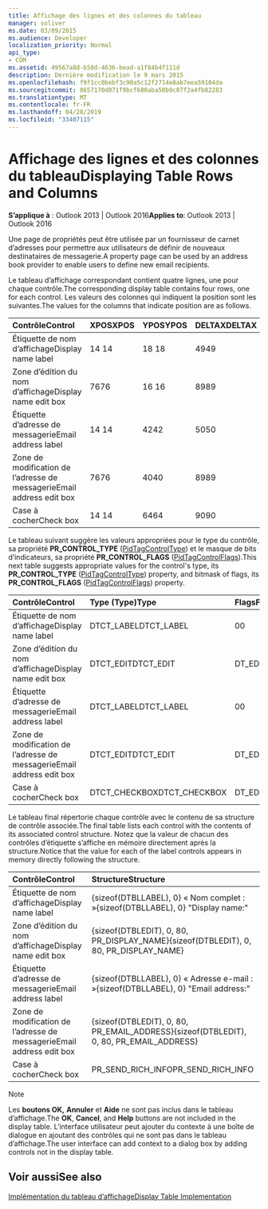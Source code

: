 ```yaml
---
title: Affichage des lignes et des colonnes du tableau
manager: soliver
ms.date: 03/09/2015
ms.audience: Developer
localization_priority: Normal
api_type:
- COM
ms.assetid: 49567a8d-b58d-4636-bead-a1f84b4f111d
description: Dernière modification le 9 mars 2015
ms.openlocfilehash: f9f1cc0bebf3c90a5c12f2714e8ab7eea59104da
ms.sourcegitcommit: 8657170d071f9bcf680aba50b9c07f2a4fb82283
ms.translationtype: MT
ms.contentlocale: fr-FR
ms.lasthandoff: 04/28/2019
ms.locfileid: "33407115"
---
```

# <a name="displaying-table-rows-and-columns"></a><span data-ttu-id="5316f-103">Affichage des lignes et des colonnes du tableau</span><span class="sxs-lookup"><span data-stu-id="5316f-103">Displaying Table Rows and Columns</span></span>

  
  
<span data-ttu-id="5316f-104">**S’applique à** : Outlook 2013 | Outlook 2016</span><span class="sxs-lookup"><span data-stu-id="5316f-104">**Applies to**: Outlook 2013 | Outlook 2016</span></span> 
  
 <span data-ttu-id="5316f-105">Une page de propriétés peut être utilisée par un fournisseur de carnet d’adresses pour permettre aux utilisateurs de définir de nouveaux destinataires de messagerie.</span><span class="sxs-lookup"><span data-stu-id="5316f-105">A property page can be used by an address book provider to enable users to define new email recipients.</span></span> 
  
<span data-ttu-id="5316f-106">Le tableau d’affichage correspondant contient quatre lignes, une pour chaque contrôle.</span><span class="sxs-lookup"><span data-stu-id="5316f-106">The corresponding display table contains four rows, one for each control.</span></span> <span data-ttu-id="5316f-107">Les valeurs des colonnes qui indiquent la position sont les suivantes.</span><span class="sxs-lookup"><span data-stu-id="5316f-107">The values for the columns that indicate position are as follows.</span></span>
  
|<span data-ttu-id="5316f-108">**Contrôle**</span><span class="sxs-lookup"><span data-stu-id="5316f-108">**Control**</span></span>|<span data-ttu-id="5316f-109">**XPOS**</span><span class="sxs-lookup"><span data-stu-id="5316f-109">**XPOS**</span></span>|<span data-ttu-id="5316f-110">**YPOS**</span><span class="sxs-lookup"><span data-stu-id="5316f-110">**YPOS**</span></span>|<span data-ttu-id="5316f-111">**DELTAX**</span><span class="sxs-lookup"><span data-stu-id="5316f-111">**DELTAX**</span></span>|<span data-ttu-id="5316f-112">**DELTAY**</span><span class="sxs-lookup"><span data-stu-id="5316f-112">**DELTAY**</span></span>|
|:-----|:-----|:-----|:-----|:-----|
|<span data-ttu-id="5316f-113">Étiquette de nom d’affichage</span><span class="sxs-lookup"><span data-stu-id="5316f-113">Display name label</span></span>  <br/> |<span data-ttu-id="5316f-114">14 </span><span class="sxs-lookup"><span data-stu-id="5316f-114">14</span></span>  <br/> |<span data-ttu-id="5316f-115">18 </span><span class="sxs-lookup"><span data-stu-id="5316f-115">18</span></span>  <br/> |<span data-ttu-id="5316f-116">49</span><span class="sxs-lookup"><span data-stu-id="5316f-116">49</span></span>  <br/> |<span data-ttu-id="5316f-117">8 </span><span class="sxs-lookup"><span data-stu-id="5316f-117">8</span></span>  <br/> |
|<span data-ttu-id="5316f-118">Zone d’édition du nom d’affichage</span><span class="sxs-lookup"><span data-stu-id="5316f-118">Display name edit box</span></span>  <br/> |<span data-ttu-id="5316f-119">76</span><span class="sxs-lookup"><span data-stu-id="5316f-119">76</span></span>  <br/> |<span data-ttu-id="5316f-120">16 </span><span class="sxs-lookup"><span data-stu-id="5316f-120">16</span></span>  <br/> |<span data-ttu-id="5316f-121">89</span><span class="sxs-lookup"><span data-stu-id="5316f-121">89</span></span>  <br/> |<span data-ttu-id="5316f-122">12 </span><span class="sxs-lookup"><span data-stu-id="5316f-122">12</span></span>  <br/> |
|<span data-ttu-id="5316f-123">Étiquette d’adresse de messagerie</span><span class="sxs-lookup"><span data-stu-id="5316f-123">Email address label</span></span>  <br/> |<span data-ttu-id="5316f-124">14 </span><span class="sxs-lookup"><span data-stu-id="5316f-124">14</span></span>  <br/> |<span data-ttu-id="5316f-125">42</span><span class="sxs-lookup"><span data-stu-id="5316f-125">42</span></span>  <br/> |<span data-ttu-id="5316f-126">50</span><span class="sxs-lookup"><span data-stu-id="5316f-126">50</span></span>  <br/> |<span data-ttu-id="5316f-127">8 </span><span class="sxs-lookup"><span data-stu-id="5316f-127">8</span></span>  <br/> |
|<span data-ttu-id="5316f-128">Zone de modification de l’adresse de messagerie</span><span class="sxs-lookup"><span data-stu-id="5316f-128">Email address edit box</span></span>  <br/> |<span data-ttu-id="5316f-129">76</span><span class="sxs-lookup"><span data-stu-id="5316f-129">76</span></span>  <br/> |<span data-ttu-id="5316f-130">40</span><span class="sxs-lookup"><span data-stu-id="5316f-130">40</span></span>  <br/> |<span data-ttu-id="5316f-131">89</span><span class="sxs-lookup"><span data-stu-id="5316f-131">89</span></span>  <br/> |<span data-ttu-id="5316f-132">12 </span><span class="sxs-lookup"><span data-stu-id="5316f-132">12</span></span>  <br/> |
|<span data-ttu-id="5316f-133">Case à cocher</span><span class="sxs-lookup"><span data-stu-id="5316f-133">Check box</span></span>  <br/> |<span data-ttu-id="5316f-134">14 </span><span class="sxs-lookup"><span data-stu-id="5316f-134">14</span></span>  <br/> |<span data-ttu-id="5316f-135">64</span><span class="sxs-lookup"><span data-stu-id="5316f-135">64</span></span>  <br/> |<span data-ttu-id="5316f-136">90</span><span class="sxs-lookup"><span data-stu-id="5316f-136">90</span></span>  <br/> |<span data-ttu-id="5316f-137">12 </span><span class="sxs-lookup"><span data-stu-id="5316f-137">12</span></span>  <br/> |
   
<span data-ttu-id="5316f-138">Le tableau suivant suggère les valeurs appropriées pour le type du contrôle, sa propriété **PR_CONTROL_TYPE** ([PidTagControlType](pidtagcontroltype-canonical-property.md)) et le masque de bits d’indicateurs, sa propriété **PR_CONTROL_FLAGS** ([PidTagControlFlags](pidtagcontrolflags-canonical-property.md)).</span><span class="sxs-lookup"><span data-stu-id="5316f-138">This next table suggests appropriate values for the control's type, its **PR_CONTROL_TYPE** ([PidTagControlType](pidtagcontroltype-canonical-property.md)) property, and bitmask of flags, its **PR_CONTROL_FLAGS** ([PidTagControlFlags](pidtagcontrolflags-canonical-property.md)) property.</span></span>
  
|<span data-ttu-id="5316f-139">**Contrôle**</span><span class="sxs-lookup"><span data-stu-id="5316f-139">**Control**</span></span>|<span data-ttu-id="5316f-140">**Type (Type)**</span><span class="sxs-lookup"><span data-stu-id="5316f-140">**Type**</span></span>|<span data-ttu-id="5316f-141">**Flags**</span><span class="sxs-lookup"><span data-stu-id="5316f-141">**Flags**</span></span>|
|:-----|:-----|:-----|
|<span data-ttu-id="5316f-142">Étiquette de nom d’affichage</span><span class="sxs-lookup"><span data-stu-id="5316f-142">Display name label</span></span>  <br/> |<span data-ttu-id="5316f-143">DTCT_LABEL</span><span class="sxs-lookup"><span data-stu-id="5316f-143">DTCT_LABEL</span></span>  <br/> |<span data-ttu-id="5316f-144">0</span><span class="sxs-lookup"><span data-stu-id="5316f-144">0</span></span>  <br/> |
|<span data-ttu-id="5316f-145">Zone d’édition du nom d’affichage</span><span class="sxs-lookup"><span data-stu-id="5316f-145">Display name edit box</span></span>  <br/> |<span data-ttu-id="5316f-146">DTCT_EDIT</span><span class="sxs-lookup"><span data-stu-id="5316f-146">DTCT_EDIT</span></span>  <br/> |<span data-ttu-id="5316f-147">DT_EDITABLE</span><span class="sxs-lookup"><span data-stu-id="5316f-147">DT_EDITABLE</span></span> | <span data-ttu-id="5316f-148">DT_REQUIRED</span><span class="sxs-lookup"><span data-stu-id="5316f-148">DT_REQUIRED</span></span>  <br/> |
|<span data-ttu-id="5316f-149">Étiquette d’adresse de messagerie</span><span class="sxs-lookup"><span data-stu-id="5316f-149">Email address label</span></span>  <br/> |<span data-ttu-id="5316f-150">DTCT_LABEL</span><span class="sxs-lookup"><span data-stu-id="5316f-150">DTCT_LABEL</span></span>  <br/> |<span data-ttu-id="5316f-151">0</span><span class="sxs-lookup"><span data-stu-id="5316f-151">0</span></span>  <br/> |
|<span data-ttu-id="5316f-152">Zone de modification de l’adresse de messagerie</span><span class="sxs-lookup"><span data-stu-id="5316f-152">Email address edit box</span></span>  <br/> |<span data-ttu-id="5316f-153">DTCT_EDIT</span><span class="sxs-lookup"><span data-stu-id="5316f-153">DTCT_EDIT</span></span>  <br/> |<span data-ttu-id="5316f-154">DT_EDITABLE</span><span class="sxs-lookup"><span data-stu-id="5316f-154">DT_EDITABLE</span></span> | <span data-ttu-id="5316f-155">DT_REQUIRED</span><span class="sxs-lookup"><span data-stu-id="5316f-155">DT_REQUIRED</span></span>  <br/> |
|<span data-ttu-id="5316f-156">Case à cocher</span><span class="sxs-lookup"><span data-stu-id="5316f-156">Check box</span></span>  <br/> |<span data-ttu-id="5316f-157">DTCT_CHECKBOX</span><span class="sxs-lookup"><span data-stu-id="5316f-157">DTCT_CHECKBOX</span></span>  <br/> |<span data-ttu-id="5316f-158">DT_EDITABLE</span><span class="sxs-lookup"><span data-stu-id="5316f-158">DT_EDITABLE</span></span>  <br/> |
   
<span data-ttu-id="5316f-159">Le tableau final répertorie chaque contrôle avec le contenu de sa structure de contrôle associée.</span><span class="sxs-lookup"><span data-stu-id="5316f-159">The final table lists each control with the contents of its associated control structure.</span></span> <span data-ttu-id="5316f-160">Notez que la valeur de chacun des contrôles d’étiquette s’affiche en mémoire directement après la structure.</span><span class="sxs-lookup"><span data-stu-id="5316f-160">Notice that the value for each of the label controls appears in memory directly following the structure.</span></span>
  
|<span data-ttu-id="5316f-161">**Contrôle**</span><span class="sxs-lookup"><span data-stu-id="5316f-161">**Control**</span></span>|<span data-ttu-id="5316f-162">**Structure**</span><span class="sxs-lookup"><span data-stu-id="5316f-162">**Structure**</span></span>|
|:-----|:-----|
|<span data-ttu-id="5316f-163">Étiquette de nom d’affichage</span><span class="sxs-lookup"><span data-stu-id="5316f-163">Display name label</span></span>  <br/> |<span data-ttu-id="5316f-164">{sizeof(DTBLLABEL), 0} « Nom complet : »</span><span class="sxs-lookup"><span data-stu-id="5316f-164">{sizeof(DTBLLABEL), 0} "Display name:"</span></span>  <br/> |
|<span data-ttu-id="5316f-165">Zone d’édition du nom d’affichage</span><span class="sxs-lookup"><span data-stu-id="5316f-165">Display name edit box</span></span>  <br/> |<span data-ttu-id="5316f-166">{sizeof(DTBLEDIT), 0, 80, PR_DISPLAY_NAME}</span><span class="sxs-lookup"><span data-stu-id="5316f-166">{sizeof(DTBLEDIT), 0, 80, PR_DISPLAY_NAME}</span></span>  <br/> |
|<span data-ttu-id="5316f-167">Étiquette d’adresse de messagerie</span><span class="sxs-lookup"><span data-stu-id="5316f-167">Email address label</span></span>  <br/> |<span data-ttu-id="5316f-168">{sizeof(DTBLLABEL), 0} « Adresse e-mail : »</span><span class="sxs-lookup"><span data-stu-id="5316f-168">{sizeof(DTBLLABEL), 0} "Email address:"</span></span>  <br/> |
|<span data-ttu-id="5316f-169">Zone de modification de l’adresse de messagerie</span><span class="sxs-lookup"><span data-stu-id="5316f-169">Email address edit box</span></span>  <br/> |<span data-ttu-id="5316f-170">{sizeof(DTBLEDIT), 0, 80, PR_EMAIL_ADDRESS}</span><span class="sxs-lookup"><span data-stu-id="5316f-170">{sizeof(DTBLEDIT), 0, 80, PR_EMAIL_ADDRESS}</span></span>  <br/> |
|<span data-ttu-id="5316f-171">Case à cocher</span><span class="sxs-lookup"><span data-stu-id="5316f-171">Check box</span></span>  <br/> |<span data-ttu-id="5316f-172">PR_SEND_RICH_INFO</span><span class="sxs-lookup"><span data-stu-id="5316f-172">PR_SEND_RICH_INFO</span></span>  <br/> |
   
> [!NOTE]
> <span data-ttu-id="5316f-173">Les **boutons OK,** **Annuler** et **Aide** ne sont pas inclus dans le tableau d’affichage.</span><span class="sxs-lookup"><span data-stu-id="5316f-173">The **OK**, **Cancel**, and **Help** buttons are not included in the display table.</span></span> <span data-ttu-id="5316f-174">L’interface utilisateur peut ajouter du contexte à une boîte de dialogue en ajoutant des contrôles qui ne sont pas dans le tableau d’affichage.</span><span class="sxs-lookup"><span data-stu-id="5316f-174">The user interface can add context to a dialog box by adding controls not in the display table.</span></span> 
  
## <a name="see-also"></a><span data-ttu-id="5316f-175">Voir aussi</span><span class="sxs-lookup"><span data-stu-id="5316f-175">See also</span></span>



[<span data-ttu-id="5316f-176">Implémentation du tableau d’affichage</span><span class="sxs-lookup"><span data-stu-id="5316f-176">Display Table Implementation</span></span>](display-table-implementation.md)

